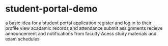 # student-portal-demo
a basic idea for a student portal application
register and log in to their profile
view acadamic records and attendance 
submit assignments
recieve announcement and notifications from faculty
Acess study materials and exam schedules
